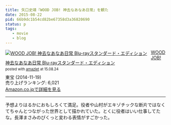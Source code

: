 ```yaml
---
title: 矢口史靖『WOOD JOB! 神去なあなあ日常』を観た
date: 2015-08-22
pid: 66b9dc1b54cd82be67358d3a36820690
status: p
tags:
   - movie
   - blog
---
```


<div class="amazlet-box" style="margin-bottom:0px;"><div class="amazlet-image" style="float:left;margin:0px 12px 1px 0px;"><a href="http://www.amazon.co.jp/exec/obidos/ASIN/B00MGL22C0/dotimpact-22/ref=nosim/" name="amazletlink" target="_blank"><img src="http://ecx.images-amazon.com/images/I/61Rxshyp-WL._SL160_.jpg" alt="WOOD JOB! 神去なあなあ日常 Blu-rayスタンダード・エディション" style="border: none;" /></a></div><div class="amazlet-info" style="line-height:120%; margin-bottom: 10px"><div class="amazlet-name" style="margin-bottom:10px;line-height:120%"><a href="http://www.amazon.co.jp/exec/obidos/ASIN/B00MGL22C0/dotimpact-22/ref=nosim/" name="amazletlink" target="_blank">WOOD JOB! 神去なあなあ日常 Blu-rayスタンダード・エディション</a><div class="amazlet-powered-date" style="font-size:80%;margin-top:5px;line-height:120%">posted with <a href="http://www.amazlet.com/" title="amazlet" target="_blank">amazlet</a> at 15.08.24</div></div><div class="amazlet-detail">東宝 (2014-11-19)<br />売り上げランキング: 6,021<br /></div><div class="amazlet-sub-info" style="float: left;"><div class="amazlet-link" style="margin-top: 5px"><a href="http://www.amazon.co.jp/exec/obidos/ASIN/B00MGL22C0/dotimpact-22/ref=nosim/" name="amazletlink" target="_blank">Amazon.co.jpで詳細を見る</a></div></div></div><div class="amazlet-footer" style="clear: left"></div></div>

----

予想よりはるかにおもしろくて満足。役者や山村がエキゾチックな断片ではなくてちゃんとつながった世界として描かれていた。とくに役者はいい仕事してたな。長澤まさみのぴくっと変わる表情がすごかった。
